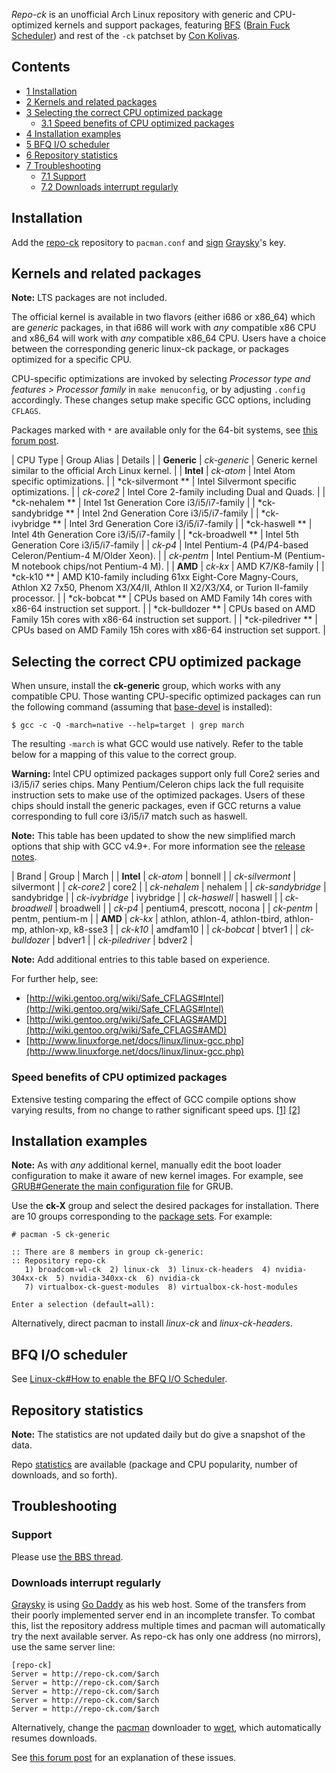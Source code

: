 *Repo-ck* is an unofficial Arch Linux repository with generic and CPU-optimized kernels and support packages, featuring [BFS](http://ck-hack.blogspot.com) ([Brain Fuck Scheduler](https://en.wikipedia.org/wiki/Brain_Fuck_Scheduler "wikipedia:Brain Fuck Scheduler")) and rest of the `-ck` patchset by [Con Kolivas](https://en.wikipedia.org/wiki/Con_Kolivas "wikipedia:Con Kolivas").

## Contents

*   [1 Installation](#Installation)
*   [2 Kernels and related packages](#Kernels_and_related_packages)
*   [3 Selecting the correct CPU optimized package](#Selecting_the_correct_CPU_optimized_package)
    *   [3.1 Speed benefits of CPU optimized packages](#Speed_benefits_of_CPU_optimized_packages)
*   [4 Installation examples](#Installation_examples)
*   [5 BFQ I/O scheduler](#BFQ_I.2FO_scheduler)
*   [6 Repository statistics](#Repository_statistics)
*   [7 Troubleshooting](#Troubleshooting)
    *   [7.1 Support](#Support)
    *   [7.2 Downloads interrupt regularly](#Downloads_interrupt_regularly)

## Installation

Add the [repo-ck](/index.php/Unofficial_user_repositories#repo-ck "Unofficial user repositories") repository to `pacman.conf` and [sign](/index.php/Pacman-key#Adding_unofficial_keys "Pacman-key") [Graysky](http://repo-ck.com/)'s key.

## Kernels and related packages

**Note:** LTS packages are not included.

The official kernel is available in two flavors (either i686 or x86_64) which are *generic* packages, in that i686 will work with *any* compatible x86 CPU and x86_64 will work with *any* compatible x86_64 CPU. Users have a choice between the corresponding generic linux-ck package, or packages optimized for a specific CPU.

CPU-specific optimizations are invoked by selecting *Processor type and features > Processor family* in `make menuconfig`, or by adjusting `.config` accordingly. These changes setup make specific GCC options, including `CFLAGS`.

Packages marked with `*` are available only for the 64-bit systems, see [this forum post](https://bbs.archlinux.org/viewtopic.php?pid=1423574#p1423574).

| CPU Type | Group Alias | Details |
| **Generic** | *ck-generic* | Generic kernel similar to the official Arch Linux kernel. |
| **Intel** | *ck-atom* | Intel Atom specific optimizations. |
| *ck-silvermont ** | Intel Silvermont specific optimizations. |
| *ck-core2* | Intel Core 2-family including Dual and Quads. |
| *ck-nehalem ** | Intel 1st Generation Core i3/i5/i7-family |
| *ck-sandybridge ** | Intel 2nd Generation Core i3/i5/i7-family |
| *ck-ivybridge ** | Intel 3rd Generation Core i3/i5/i7-family |
| *ck-haswell ** | Intel 4th Generation Core i3/i5/i7-family |
| *ck-broadwell ** | Intel 5th Generation Core i3/i5/i7-family |
| *ck-p4* | Intel Pentium-4 (P4/P4-based Celeron/Pentium-4 M/Older Xeon). |
| *ck-pentm* | Intel Pentium-M (Pentium-M notebook chips/not Pentium-4 M). |
| **AMD** | *ck-kx* | AMD K7/K8-family |
| *ck-k10 ** | AMD K10-family including 61xx Eight-Core Magny-Cours, Athlon X2 7x50, Phenom X3/X4/II, Athlon II X2/X3/X4, or Turion II-family processor. |
| *ck-bobcat ** | CPUs based on AMD Family 14h cores with x86-64 instruction set support. |
| *ck-bulldozer ** | CPUs based on AMD Family 15h cores with x86-64 instruction set support. |
| *ck-piledriver ** | CPUs based on AMD Family 15h cores with x86-64 instruction set support. |

## Selecting the correct CPU optimized package

When unsure, install the **ck-generic** group, which works with any compatible CPU. Those wanting CPU-specific optimized packages can run the following command (assuming that [base-devel](https://www.archlinux.org/groups/x86_64/base-devel/) is installed):

```
$ gcc -c -Q -march=native --help=target | grep march

```

The resulting `-march` is what GCC would use natively. Refer to the table below for a mapping of this value to the correct group.

**Warning:** Intel CPU optimized packages support only full Core2 series and i3/i5/i7 series chips. Many Pentium/Celeron chips lack the full requisite instruction sets to make use of the optimized packages. Users of these chips should install the generic packages, even if GCC returns a value corresponding to full core i3/i5/i7 match such as haswell.

**Note:** This table has been updated to show the new simplified march options that ship with GCC v4.9+. For more information see the [release notes](https://gcc.gnu.org/gcc-4.9/changes.html).

| Brand | Group | March |
| **Intel** | *ck-atom* | bonnell |
| *ck-silvermont* | silvermont |
| *ck-core2* | core2 |
| *ck-nehalem* | nehalem |
| *ck-sandybridge* | sandybridge |
| *ck-ivybridge* | ivybridge |
| *ck-haswell* | haswell |
| *ck-broadwell* | broadwell |
| *ck-p4* | pentium4, prescott, nocona |
| *ck-pentm* | pentm, pentium-m |
| **AMD** | *ck-kx* | athlon, athlon-4, athlon-tbird, athlon-mp, athlon-xp, k8-sse3 |
| *ck-k10* | amdfam10 |
| *ck-bobcat* | btver1 |
| *ck-bulldozer* | bdver1 |
| *ck-piledriver* | bdver2 |

**Note:** Add additional entries to this table based on experience.

For further help, see:

*   [http://wiki.gentoo.org/wiki/Safe_CFLAGS#Intel](http://wiki.gentoo.org/wiki/Safe_CFLAGS#Intel)
*   [http://wiki.gentoo.org/wiki/Safe_CFLAGS#AMD](http://wiki.gentoo.org/wiki/Safe_CFLAGS#AMD)
*   [http://www.linuxforge.net/docs/linux/linux-gcc.php](http://www.linuxforge.net/docs/linux/linux-gcc.php)

### Speed benefits of CPU optimized packages

Extensive testing comparing the effect of GCC compile options show varying results, from no change to rather significant speed ups. [[1]](http://www.phoronix.com/scan.php?page=home) [[2]](https://bbs.archlinux.org/viewtopic.php?id=154333)

## Installation examples

**Note:** As with *any* additional kernel, manually edit the boot loader configuration to make it aware of new kernel images. For example, see [GRUB#Generate the main configuration file](/index.php/GRUB#Generate_the_main_configuration_file "GRUB") for GRUB.

Use the **ck-X** group and select the desired packages for installation. There are 10 groups corresponding to the [package sets](#Kernels_and_related_packages). For example:

 `# pacman -S ck-generic` 
```
:: There are 8 members in group ck-generic:
:: Repository repo-ck
   1) broadcom-wl-ck  2) linux-ck  3) linux-ck-headers  4) nvidia-304xx-ck  5) nvidia-340xx-ck  6) nvidia-ck
   7) virtualbox-ck-guest-modules  8) virtualbox-ck-host-modules

Enter a selection (default=all):
```

Alternatively, direct pacman to install *linux-ck* and *linux-ck-headers*.

## BFQ I/O scheduler

See [Linux-ck#How to enable the BFQ I/O Scheduler](/index.php/Linux-ck#How_to_enable_the_BFQ_I.2FO_Scheduler "Linux-ck").

## Repository statistics

**Note:** The statistics are not updated daily but do give a snapshot of the data.

Repo [statistics](http://repo-ck.com/stats.pdf) are available (package and CPU popularity, number of downloads, and so forth).

## Troubleshooting

### Support

Please use [the BBS thread](https://bbs.archlinux.org/viewtopic.php?id=111715).

### Downloads interrupt regularly

[Graysky](https://aur.archlinux.org/account/graysky) is using [Go Daddy](https://en.wikipedia.org/wiki/Go_Daddy "wikipedia:Go Daddy") as his web host. Some of the transfers from their poorly implemented server end in an incomplete transfer. To combat this, list the repository address multiple times and pacman will automatically try the next available server. As repo-ck has only one address (no mirrors), use the same server line:

```
[repo-ck]
Server = http://repo-ck.com/$arch
Server = http://repo-ck.com/$arch
Server = http://repo-ck.com/$arch
Server = http://repo-ck.com/$arch
Server = http://repo-ck.com/$arch

```

Alternatively, change the [pacman](/index.php/Pacman "Pacman") downloader to [wget](/index.php/Improve_pacman_performance#Using_wget "Improve pacman performance"), which automatically resumes downloads.

See [this forum post](https://bbs.archlinux.org/viewtopic.php?pid=1422475#p1422475) for an explanation of these issues.